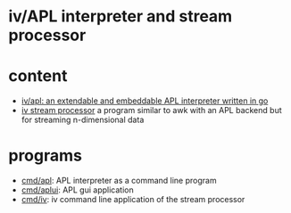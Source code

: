 # iv/APL interpreter and stream processor
<p align="center" >
  <!--img width="80" height="80" src="web/logo.svg"><br/-->
</p>

# content
- [iv/apl: an extendable and embeddable APL interpreter written in go](apl)
- [iv stream processor](iv) a program similar to awk with an APL backend but for streaming n-dimensional data

# programs
- [cmd/apl](cmd/apl): APL interpreter as a command line program
- [cmd/aplui](cmd/aplui): APL gui application
- [cmd/iv](cmd/iv): iv command line application of the stream processor
